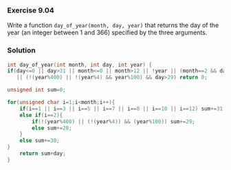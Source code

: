 ### Exercise 9.04
Write a function `day_of_year(month, day, year)` that returns the day of the
year (an integer between 1 and 366) specified by the three arguments.

### Solution

```c
int day_of_year(int month, int day, int year) {
if(day<=0 || day>31 || month<=0 || month>12 || !year || (month==2 && day>29) \
   || (!(year%400) || !(year%4) && year%100) && day>29) return 0;

unsigned int sum=0;

for(unsigned char i=1;i<month;i++){
    if(i==1 || i==3 || i==5 || i==7 || i==8 || i==10 || i==12) sum+=31;
    else if(i==2){
        if(!(year%400) || (!(year%4)) && (year%100)) sum+=29;
        else sum+=28;
    }
    else sum+=30;
}
    return sum+day;
}
```
